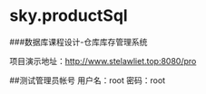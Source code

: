 # sky.productSql
###数据库课程设计-仓库库存管理系统

项目演示地址：http://www.stelawliet.top:8080/pro

##测试管理员帐号
用户名：root
密码：root

